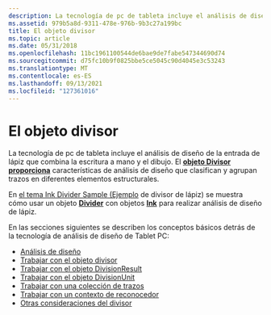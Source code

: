 ```yaml
---
description: La tecnología de pc de tableta incluye el análisis de diseño de la entrada de lápiz que combina la escritura a mano y el dibujo.
ms.assetid: 979b5a8d-9311-478e-976b-9b3c27a199bc
title: El objeto divisor
ms.topic: article
ms.date: 05/31/2018
ms.openlocfilehash: 11bc1961100544de6bae9de7fabe547344690d74
ms.sourcegitcommit: d75fc10b9f0825bbe5ce5045c90d4045e3c53243
ms.translationtype: MT
ms.contentlocale: es-ES
ms.lasthandoff: 09/13/2021
ms.locfileid: "127361016"
---
```

# <a name="the-divider-object"></a>El objeto divisor

La tecnología de pc de tableta incluye el análisis de diseño de la entrada de lápiz que combina la escritura a mano y el dibujo. El [**objeto Divisor proporciona**](inkdivider-class.md) características de análisis de diseño que clasifican y agrupan trazos en diferentes elementos estructurales.

En [el tema Ink Divider Sample (Ejemplo](ink-divider-sample.md) de divisor de lápiz) se muestra cómo usar un objeto [**Divider**](inkdivider-class.md) con objetos [**Ink**](inkdisp-class.md) para realizar análisis de diseño de lápiz.

En las secciones siguientes se describen los conceptos básicos detrás de la tecnología de análisis de diseño de Tablet PC:

-   [Análisis de diseño](layout-analysis.md)
-   [Trabajar con el objeto divisor](working-with-the-divider-object.md)
-   [Trabajar con el objeto DivisionResult](working-with-the-divisionresult-object.md)
-   [Trabajar con el objeto DivisionUnit](working-with-the-divisionunit-object.md)
-   [Trabajar con una colección de trazos](working-with-a-strokes-collection.md)
-   [Trabajar con un contexto de reconocedor](working-with-a-recognizer-context.md)
-   [Otras consideraciones del divisor](other-divider-considerations.md)

 

 



